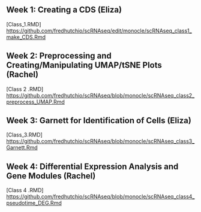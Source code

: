 ## Week 1: Creating a CDS (Eliza)
[Class_1.RMD] https://github.com/fredhutchio/scRNAseq/edit/monocle/scRNAseq_class1_make_CDS.Rmd
## Week 2: Preprocessing and Creating/Manipulating UMAP/tSNE Plots (Rachel)
[Class 2 .RMD] https://github.com/fredhutchio/scRNAseq/blob/monocle/scRNAseq_class2_preprocess_UMAP.Rmd
## Week 3: Garnett for Identification of Cells (Eliza)
[Class_3.RMD] https://github.com/fredhutchio/scRNAseq/blob/monocle/scRNAseq_class3_Garnett.Rmd
## Week 4: Differential Expression Analysis and Gene Modules (Rachel)
[Class 4 .RMD] https://github.com/fredhutchio/scRNAseq/blob/monocle/scRNAseq_class4_pseudotime_DEG.Rmd
